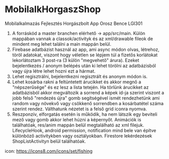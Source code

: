# MobilalkHorgaszShop
Mobilalkalmazás Fejlesztés Horgászbolt App
  Orosz Bence
  LGI301

1. A forráskód a master branchen elérhető -> app/src/main. Külön mappában vannak a classok/activityk és az xml/drawable fileok de mindent meg lehet találni a main mappán belül.
2. Firebase adatbázist használ az app, ami async módon olvas, létrehoz, töröl adatokat, viszont hogy véletlen se lépjem túl a fizetős korlátokat lekorlátoztam 3 post-ra (3 külön "megvehető" árura). Ezeket bejelentkezés / anonym belépés után ki lehet törölni az adatbázisból vagy újra létre lehet hozni ezt a hármat. 
3. Lehet regisztrálni, bejelentkezni regisztrált és anonym módon is.
4. Lehet kosárba rakni a feltüntetett árucikket és akkor megnő a "népszerűsége" és ez lesz a lista tetején. Ha törlünk árucikket az adatbázisból akkor megváltozik a sorrend a képek id-ja szerint viszont a jobb felső "rendezés újra" gomb segítségével ismét rendezhetünk ami random vagy növekvő vagy csökkenő sorrendben a kosárbatétel száma szerint rendez. Válthatunk nézetet is a felső grid iconra nyomva. 
5. Reszponzív, elforgatás esetén is működik, ha nem látszik egy beviteli mező vagy gomb akkor lehet húzni a képernyőt. Animációk is találhatóak, res/anim mappán belül megtalálható az xml filejuk. LifecycleHook, android permission, notification mind bele van építve különböző activitykben vagy osztályokban. Firestore lekérdezések ShopListActivityn belül találhatóak. 

icon: https://icons8.com/icons/set/fishing
